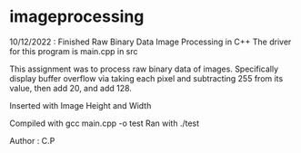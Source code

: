 # imageprocessing
10/12/2022 : Finished Raw Binary Data Image Processing in C++
The driver for this program is main.cpp in src

This assignment was to process raw binary data of images.
Specifically display buffer overflow via taking each pixel and subtracting 255 from its value,
then add 20, and add 128. 

Inserted with Image Height and Width

Compiled with
              gcc main.cpp -o test
Ran with
              ./test

Author : C.P
